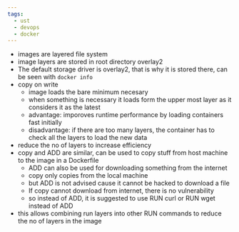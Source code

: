 ```yaml
---
tags:
  - ust
  - devops
  - docker
---
```


- images are layered file system
- image layers are stored in root directory overlay2
- The default storage driver is overlay2, that is why it is stored there, can be seen with `docker info`
- copy on write
  - image loads the bare minimum necesary
  - when something is necessary it loads form the upper most layer as it considers it as the latest
  - advantage: imporoves runtime performance by loading containers fast initially 
  - disadvantage: if there are too many layers, the container has to check all the layers to load the new data 
- reduce the no of layers to increase efficiency 
- copy and ADD are similar, can be used to copy stuff from host machine to the image in a Dockerfile
  - ADD can also be used for downloading something from the internet 
  - copy only copies from the local machine
  - but ADD is not advised cause it cannot be hacked to download a file 
  - If copy cannot download from internet, there is no vulnerability 
  - so instead of ADD, it is suggested to use RUN curl or RUN wget instead of ADD 
- this allows combining run layers into other RUN commands to reduce the no of layers in the image



